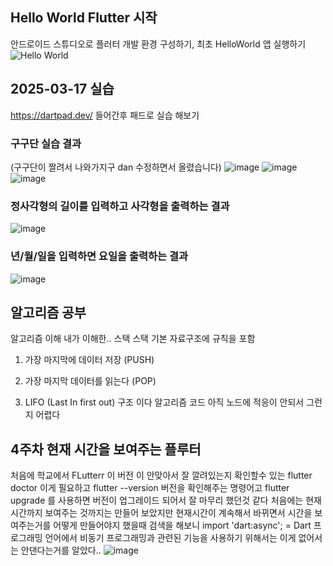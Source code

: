 ## Hello World Flutter 시작
안드로이드 스튜디오로 플러터 개발 환경 구성하기, 최초 HelloWorld 앱 실행하기
![Hello World](https://github.com/user-attachments/assets/34761820-328e-4a44-a704-33511bcd4c93)
## 2025-03-17 실습
https://dartpad.dev/ 들어간후 패드로 실습 해보기 
### 구구단 실습 결과 
(구구단이 짤려서 나와가지구 dan 수정하면서 올렸습니다)
![image](https://github.com/user-attachments/assets/87b1c0db-8fe7-4f3c-9c6a-6a43760eec13)
![image](https://github.com/user-attachments/assets/c0bfc915-21eb-4ec4-b225-61325d139f5f)
![image](https://github.com/user-attachments/assets/a8891e5f-6c50-4114-8c9f-331441a3cba8)
### 정사각형의 길이를 입력하고 사각형을 출력하는 결과 
![image](https://github.com/user-attachments/assets/a31aa7d7-c01d-403b-b698-96359bf8686c)
### 년/월/일을 입력하면 요일을 출력하는 결과
![image](https://github.com/user-attachments/assets/8b0a3b2a-2ecc-4dfc-a62f-c9d161a86b85)

## 알고리즘 공부
알고리즘 이해 내가 이해한.. 스택
스택 기본 자료구조에 규칙을 포함
1. 가장 마지막에 데이터 저장 (PUSH)

2. 가장 마지막 데이터를 읽는다 (POP)

3. LIFO (Last In first out) 구조 이다
알고리즘 코드 아직 노드에 적응이 안되서 그런지 어렵다 
## 4주차 현재 시간을 보여주는 플루터 
처음에 학교에서 FLutterr 이 버전 이 안맞아서 잘 깔려있는지 확인할수 있는 flutter doctor 이게 필요하고
flutter --version 버전을 확인해주는 명령어고
flutter upgrade 를 사용하면 버전이 업그레이드 되어서 잘 마무리 했던것 같다
처음에는 현재 시간까지 보여주는 것까지는 만들어 보았지만 현재시간이 계속해서 바뀌면서 시간을
보여주는거를 어떻게 만들어야지 했을때 검색을 해보니
import 'dart:async'; = Dart 프로그래밍 언어에서 비동기 프로그래밍과 관련된 기능을 사용하기 위해서는 이게 없어서는 안댄다는거를 알았다..
![image](https://github.com/user-attachments/assets/4efe5772-5f8f-42d2-bd9e-88276458f26b)

